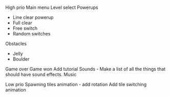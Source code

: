High prio
Main menu
Level select
Powerups

- Line clear powerup
- Full clear
- Free switch
- Random switches

Obstacles

- Jelly
- Boulder

Game over
Game won
Add tutorial
Sounds - Make a list of all the things that should have sound effects.
Music

Low prio
Spawning tiles animation - add rotation
Add tile switching animation
